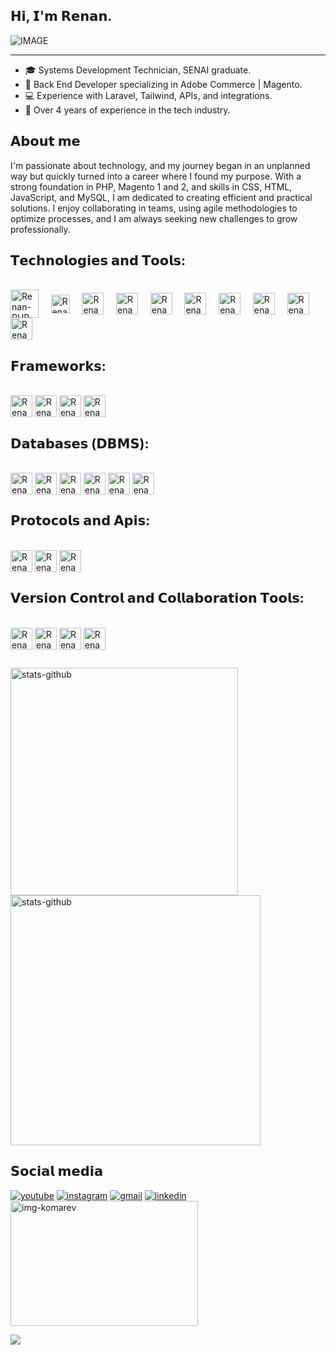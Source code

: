 ## 𝗛𝗶, 𝗜'𝗺 𝗥𝗲𝗻𝗮𝗻.

![IMAGE](https://github.com/user-attachments/assets/c1ee63a4-3d53-4c66-83a4-52bdedb853c0)

---

- 🎓 Systems Development Technician, SENAI graduate.
- 💼 Back End Developer specializing in Adobe Commerce | Magento.
- 💻 Experience with Laravel, Tailwind, APIs, and integrations.
- 🚀 Over 4 years of experience in the tech industry.

## 𝗔𝗯𝗼𝘂𝘁 𝗺𝗲

I'm passionate about technology, and my journey began in an unplanned way but quickly turned into a career where I found my purpose. With a strong foundation in PHP, Magento 1 and 2, and skills in CSS, HTML, JavaScript, and MySQL, I am dedicated to creating efficient and practical solutions. I enjoy collaborating in teams, using agile methodologies to optimize processes, and I am always seeking new challenges to grow professionally.

## 𝗧𝗲𝗰𝗵𝗻𝗼𝗹𝗼𝗴𝗶𝗲𝘀 𝗮𝗻𝗱 𝗧𝗼𝗼𝗹𝘀:

<div style="display: inline-block;"><br>
    <img align="center" alt="Renan-PHP" height="45" width="45" src="https://cdn.jsdelivr.net/gh/devicons/devicon@latest/icons/php/php-original.svg">
    &nbsp;&nbsp;&nbsp;
    <img align="center" alt="Renan-JavaScript" height="30" width="30" src="https://cdn.jsdelivr.net/gh/devicons/devicon@latest/icons/javascript/javascript-original.svg">
    &nbsp;&nbsp;&nbsp;
    <img align="center" alt="Renan-HTML" height="35" width="35" src="https://cdn.jsdelivr.net/gh/devicons/devicon@latest/icons/html5/html5-original.svg">
    &nbsp;&nbsp;&nbsp;
    <img align="center" alt="Renan-CSS" height="35" width="35" src="https://cdn.jsdelivr.net/gh/devicons/devicon@latest/icons/css3/css3-original.svg">
    &nbsp;&nbsp;&nbsp;
    <img align="center" alt="Renan-Sass" height="35" width="35" src="https://cdn.jsdelivr.net/gh/devicons/devicon@latest/icons/sass/sass-original.svg">
    &nbsp;&nbsp;&nbsp;
    <img align="center" alt="Renan-Docker" height="35" width="35" src="https://cdn.jsdelivr.net/gh/devicons/devicon@latest/icons/docker/docker-original.svg">
    &nbsp;&nbsp;&nbsp;
    <img align="center" alt="Renan-Nginx" height="35" width="35" src="https://cdn.jsdelivr.net/gh/devicons/devicon@latest/icons/nginx/nginx-original.svg">
    &nbsp;&nbsp;&nbsp;
    <img align="center" alt="Renan-RabbitMQ" height="35" width="35" src="https://cdn.jsdelivr.net/gh/devicons/devicon@latest/icons/rabbitmq/rabbitmq-original.svg">
    &nbsp;&nbsp;&nbsp;
    <img align="center" alt="Renan-Postman" height="35" width="35" src="https://cdn.jsdelivr.net/gh/devicons/devicon@latest/icons/postman/postman-original.svg">
    &nbsp;&nbsp;&nbsp;
    <img align="center" alt="Renan-Insomnia" height="35" width="35" src="https://cdn.jsdelivr.net/gh/devicons/devicon@latest/icons/insomnia/insomnia-original.svg">
</div>

## 𝗙𝗿𝗮𝗺𝗲𝘄𝗼𝗿𝗸𝘀:

<div style="display: inline-block;"><br>
    <img align="center" alt="Renan-Laravel" height="35" width="35" src="https://cdn.jsdelivr.net/gh/devicons/devicon@latest/icons/laravel/laravel-original.svg">
    <img align="center" alt="Renan-Symfony" height="35" width="35" src="https://cdn.jsdelivr.net/gh/devicons/devicon@latest/icons/symfony/symfony-original.svg">
    <img align="center" alt="Renan-Tailwind" height="35" width="35" src="https://cdn.jsdelivr.net/gh/devicons/devicon@latest/icons/tailwindcss/tailwindcss-original.svg">
    <img align="center" alt="Renan-Magento" height="35" width="35" src="https://cdn.jsdelivr.net/gh/devicons/devicon@latest/icons/magento/magento-original.svg">
</div>

## 𝗗𝗮𝘁𝗮𝗯𝗮𝘀𝗲𝘀 (𝗗𝗕𝗠𝗦):

<div style="display: inline-block;"><br>
    <img align="center" alt="Renan-MySQL" height="35" width="35" src="https://cdn.jsdelivr.net/gh/devicons/devicon@latest/icons/mysql/mysql-original.svg">
    <img align="center" alt="Renan-PostgreSQL" height="35" width="35" src="https://cdn.jsdelivr.net/gh/devicons/devicon@latest/icons/postgresql/postgresql-original.svg">
    <img align="center" alt="Renan-MariaDB" height="35" width="35" src="https://cdn.jsdelivr.net/gh/devicons/devicon@latest/icons/mariadb/mariadb-original.svg">
    <img align="center" alt="Renan-SQLite" height="35" width="35" src="https://cdn.jsdelivr.net/gh/devicons/devicon@latest/icons/sqlite/sqlite-original.svg">
    <img align="center" alt="Renan-Oracle" height="35" width="35" src="https://cdn.jsdelivr.net/gh/devicons/devicon@latest/icons/oracle/oracle-original.svg">
    <img align="center" alt="Renan-Redis" height="35" width="35" src="https://cdn.jsdelivr.net/gh/devicons/devicon@latest/icons/redis/redis-original.svg">
</div>

## 𝗣𝗿𝗼𝘁𝗼𝗰𝗼𝗹𝘀 𝗮𝗻𝗱 𝗔𝗽𝗶𝘀:

<div style="display: inline-block;"><br>
    <img align="center" alt="Renan-SOAP" height="35" width="35" src="https://user-images.githubusercontent.com/25181517/192107860-9a9f0894-0e34-4ab3-964d-6297ee4c00e9.png">
    <img align="center" alt="Renan-REST" height="35" width="35" src="https://user-images.githubusercontent.com/25181517/192107858-fe19f043-c502-4009-8c47-476fc89718ad.png">
    <img align="center" alt="Renan-GraphQL" height="35" width="35" src="https://user-images.githubusercontent.com/25181517/192107856-aa92c8b1-b615-47c3-9141-ed0d29a90239.png">
</div>

## 𝗩𝗲𝗿𝘀𝗶𝗼𝗻 𝗖𝗼𝗻𝘁𝗿𝗼𝗹 𝗮𝗻𝗱 𝗖𝗼𝗹𝗹𝗮𝗯𝗼𝗿𝗮𝘁𝗶𝗼𝗻 𝗧𝗼𝗼𝗹𝘀:

<div style="display: inline-block;"><br>
    <img align="center" alt="Renan-Git" height="35" width="35" src="https://cdn.jsdelivr.net/gh/devicons/devicon@latest/icons/git/git-original.svg">
    <img align="center" alt="Renan-Bitbucket" height="35" width="35" src="https://cdn.jsdelivr.net/gh/devicons/devicon@latest/icons/bitbucket/bitbucket-original.svg">
    <img align="center" alt="Renan-GitHub" height="35" width="35" src="https://cdn.jsdelivr.net/gh/devicons/devicon@latest/icons/github/github-original.svg">
    <img align="center" alt="Renan-Jira" height="35" width="35" src="https://cdn.jsdelivr.net/gh/devicons/devicon@latest/icons/jira/jira-original.svg">
</div>

##
<img alt="stats-github" src="https://github-readme-stats-wheat-two-53.vercel.app/api?username=RenanxD&theme=midnight-purple&hide_border=false&include_all_commits=false&count_private=false"  width="364px" />
<img alt="stats-github" src="https://github-readme-streak-stats.herokuapp.com/?user=RenanxD&theme=midnight-purple&hide_border=false"  width="400px" />

## 𝗦𝗼𝗰𝗶𝗮𝗹 𝗺𝗲𝗱𝗶𝗮

<div> 
  <a href="https://youtube.com/@seu-youtube" target="_blank"><img alt="youtube" src="https://img.shields.io/badge/YouTube-FF0000?style=for-the-badge&logo=youtube&logoColor=white" target="_blank"></a>
  <a href="https://instagram.com/renan.dpaula" target="_blank"><img alt="instagram" src="https://img.shields.io/badge/Instagram-E4405F?style=for-the-badge&logo=instagram&logoColor=white" target="_blank"></a>
  <a href="mailto:renandepauladasilva@gmail.com"><img alt="gmail" src="https://img.shields.io/badge/Gmail-D14836?style=for-the-badge&logo=gmail&logoColor=white" target="_blank"></a>
  <a href="https://linkedin.com/in/renandpaula" target="_blank"><img alt="linkedin" src="https://img.shields.io/badge/-LinkedIn-%230077B5?style=for-the-badge&logo=linkedin&logoColor=white" target="_blank"></a> 
</div>

<img alt="img-komarev" src="https://steamuserimages-a.akamaihd.net/ugc/950714109397804223/31C55FC747EFA6EA80A84712FD0518761A52DE86/?imw=5000&imh=5000&ima=fit&impolicy=Letterbox&imcolor=%23000000&letterbox=false" width="300" height="200" /> 

![](https://komarev.com/ghpvc/?username=RenanxD&color=006bed)
